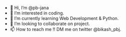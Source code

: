 - 👋 Hi, I’m @pb-jana
- 👀 I’m interested in coding.
- 🌱 I’m currently learning Web Development & Python.
- 💞️ I’m looking to collaborate on project.
- 📫 How to reach me !! DM me on twitter @bikash_pbj.

<!---
pb-jana/pb-jana is a ✨ special ✨ repository because its `README.md` (this file) appears on your GitHub profile.
You can click the Preview link to take a look at your changes.
--->
